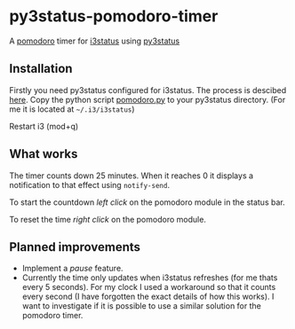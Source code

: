 # py3status-pomodoro-timer
A [pomodoro](http://pomodorotechnique.com/) timer for [i3status](http://i3wm.org/i3status/manpage.html) using [py3status](https://github.com/ultrabug/py3status) 

## Installation
Firstly you need py3status configured for i3status. The process is descibed [here](https://github.com/ultrabug/py3status).
Copy the python script [pomodoro.py](https://raw.github.com/tjaartvdwalt/py3status-pomodoro-timer/master/pomodoro.py) to your py3status directory. (For me it is located at `~/.i3/i3status`)

Restart i3 (mod+q)

## What works
The timer counts down 25 minutes. When it reaches 0 it displays a notification to that effect using `notify-send`.

To start the countdown *left click* on the pomodoro module in the status bar.

To reset the time *right click* on the pomodoro module.

## Planned improvements
* Implement a *pause* feature.
* Currently the time only updates when i3status refreshes (for me thats every 5 seconds). For my clock I used a workaround  so that it counts every second (I have forgotten the exact details of how this works). I want to investigate if it is possible to use a similar solution for the pomodoro timer. 
